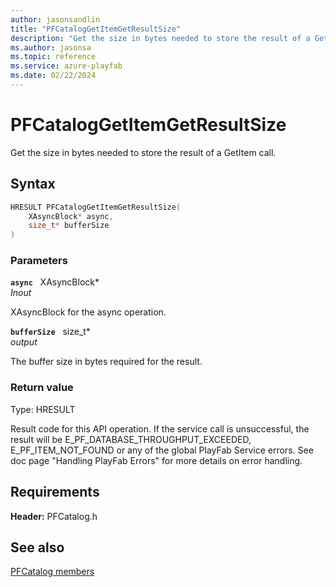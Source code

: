 ```yaml
---
author: jasonsandlin
title: "PFCatalogGetItemGetResultSize"
description: "Get the size in bytes needed to store the result of a GetItem call."
ms.author: jasonsa
ms.topic: reference
ms.service: azure-playfab
ms.date: 02/22/2024
---
```


# PFCatalogGetItemGetResultSize  

Get the size in bytes needed to store the result of a GetItem call.  

## Syntax  
  
```cpp
HRESULT PFCatalogGetItemGetResultSize(  
    XAsyncBlock* async,  
    size_t* bufferSize  
)  
```  
  
### Parameters  
  
**`async`** &nbsp; XAsyncBlock*  
*_Inout_*  
  
XAsyncBlock for the async operation.  
  
**`bufferSize`** &nbsp; size_t*  
*output*  
  
The buffer size in bytes required for the result.  
  
  
### Return value
Type: HRESULT
  
Result code for this API operation. If the service call is unsuccessful, the result will be E_PF_DATABASE_THROUGHPUT_EXCEEDED, E_PF_ITEM_NOT_FOUND or any of the global PlayFab Service errors. See doc page "Handling PlayFab Errors" for more details on error handling.
  
  
## Requirements  
  
**Header:** PFCatalog.h
  
## See also  
[PFCatalog members](../pfcatalog_members.md)  

  
  
